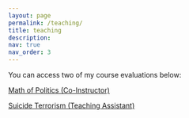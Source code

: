 ```yaml
---
layout: page
permalink: /teaching/
title: teaching
description: 
nav: true
nav_order: 3
---
```


You can access two of my course evaluations below:

<a href='assets/pdf/Individual Teaching Assistant Report Fall 2023 for UGS 303 - THE MATH OF POLITICS (63965 63970 63975 63980 63985 6_e591516a-1766-49a2-9870-d7e6942d9383en-US.pdf'>Math of Politics (Co-Instructor)</a>

<a href='assets/pdf/Individual Teaching Assistant Report Fall 2022 for GOV 365T - SUICIDE TERRORISM (38545) Olgahan Cat_e143f1dc-1048-4efd-9d51-4fee743a5e8cen-US.pdf'>Suicide Terrorism (Teaching Assistant)</a>

